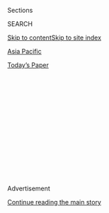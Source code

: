 <div id="app">

<div>

<div>

<div>

<div class="NYTAppHideMasthead css-1q2w90k e1suatyy0">

<div class="section css-ui9rw0 e1suatyy2">

<div class="css-eph4ug er09x8g0">

<div class="css-6n7j50">

</div>

<span class="css-1dv1kvn">Sections</span>

<div class="css-10488qs">

<span class="css-1dv1kvn">SEARCH</span>

</div>

[Skip to content](#site-content)[Skip to site index](#site-index)

</div>

<div id="masthead-section-label" class="css-1wr3we4 eaxe0e00">

[Asia
Pacific](https://www.nytimes3xbfgragh.onion/section/world/asia)

</div>

<div class="css-10698na e1huz5gh0">

</div>

</div>

<div id="masthead-bar-one" class="section hasLinks css-15hmgas e1csuq9d3">

<div class="css-uqyvli e1csuq9d0">

</div>

<div class="css-1uqjmks e1csuq9d1">

</div>

<div class="css-9e9ivx">

[](https://myaccount.nytimes3xbfgragh.onion/auth/login?response_type=cookie&client_id=vi)

</div>

<div class="css-1bvtpon e1csuq9d2">

[Today’s
Paper](https://www.nytimes3xbfgragh.onion/section/todayspaper)

</div>

</div>

</div>

</div>

<div data-aria-hidden="false">

<div id="site-content" data-role="main">

<div>

<div class="css-1aor85t" style="opacity:0.000000001;z-index:-1;visibility:hidden">

<div class="css-1hqnpie">

<div class="css-epjblv">

<span class="css-17xtcya">[Asia
Pacific](/section/world/asia)</span><span class="css-x15j1o">|</span><span class="css-fwqvlz">South
Korea’s Top Spies Give New Evidence in Plot to Kill Kim
Jong-nam</span>

</div>

<div class="css-k008qs">

<div class="css-1iwv8en">

<span class="css-18z7m18"></span>

<div>

</div>

</div>

<span class="css-1n6z4y">https://nyti.ms/2lM4UTB</span>

<div class="css-1705lsu">

<div class="css-4xjgmj">

<div class="css-4skfbu" data-role="toolbar" data-aria-label="Social Media Share buttons, Save button, and Comments Panel with current comment count" data-testid="share-tools">

  - 
  - 
  - 
  - 
    
    <div class="css-6n7j50">
    
    </div>

  - 

</div>

</div>

</div>

</div>

</div>

</div>

<div class="css-13pd83m">

</div>

<div id="top-wrapper" class="css-1sy8kpn">

<div id="top-slug" class="css-l9onyx">

Advertisement

</div>

[Continue reading the main
story](#after-top)

<div class="ad top-wrapper" style="text-align:center;height:100%;display:block;min-height:250px">

<div id="top" class="place-ad" data-position="top" data-size-key="top">

</div>

</div>

<div id="after-top">

</div>

</div>

<div id="sponsor-wrapper" class="css-1hyfx7x">

<div id="sponsor-slug" class="css-19vbshk">

Supported by

</div>

[Continue reading the main
story](#after-sponsor)

<div id="sponsor" class="ad sponsor-wrapper" style="text-align:center;height:100%;display:block">

</div>

<div id="after-sponsor">

</div>

</div>

<div class="css-1vkm6nb ehdk2mb0">

# South Korea’s Top Spies Give New Evidence in Plot to Kill Kim Jong-nam

</div>

<div class="css-79elbk" data-testid="photoviewer-wrapper">

<div class="css-z3e15g" data-testid="photoviewer-wrapper-hidden">

</div>

<div class="css-1a48zt4 ehw59r15" data-testid="photoviewer-children">

![<span class="css-16f3y1r e13ogyst0" data-aria-hidden="true">A
hazardous materials team conducting checks on Sunday inside Kuala Lumpur
International Airport, where Kim Jong-nam was killed on Feb. 13 with a
toxic nerve
agent.</span><span class="css-cnj6d5 e1z0qqy90" itemprop="copyrightHolder"><span class="css-1ly73wi e1tej78p0">Credit...</span><span><span>Fazry
Ismail/European Pressphoto
Agency</span></span></span>](https://static01.graylady3jvrrxbe.onion/images/2017/02/28/world/28Kim/29Kim-articleLarge.jpg?quality=75&auto=webp&disable=upscale)

</div>

</div>

<div class="css-xt80pu e12qa4dv0">

<div class="css-18e8msd">

<div class="css-vp77d3 epjyd6m0">

<div class="css-1baulvz">

By [<span class="css-1baulvz last-byline" itemprop="name">Choe
Sang-Hun</span>](http://www.nytimes3xbfgragh.onion/by/choe-sang-hun)

</div>

</div>

  - Feb. 27,
    2017

  - 
    
    <div class="css-4xjgmj">
    
    <div class="css-d8bdto" data-role="toolbar" data-aria-label="Social Media Share buttons, Save button, and Comments Panel with current comment count" data-testid="share-tools">
    
      - 
      - 
      - 
      - 
        
        <div class="css-6n7j50">
        
        </div>
    
      - 
    
    </div>
    
    </div>

</div>

<div class="css-tk9fsr">

[阅读简体中文版](http://cn.nytimes3xbfgragh.onion/asia-pacific/20170228/north-korea-kim-jong-nam-state-security/ "Read in Simplified Chinese")

</div>

</div>

<div class="section meteredContent css-1r7ky0e" name="articleBody" itemprop="articleBody">

<div class="css-1fanzo5 StoryBodyCompanionColumn">

<div class="css-53u6y8">

SEOUL, South Korea — Officials from North Korea’s secret police and
Foreign Ministry were involved in the killing of the estranged half
brother of the country’s leader, South Korean intelligence officials
told lawmakers on Monday.

Ever since [Kim
Jong-nam](https://www.nytimes3xbfgragh.onion/2017/02/14/world/asia/kim-jong-un-brother-killed-malaysia.html?action=click&contentCollection=Asia%20Pacific&module=RelatedCoverage&region=Marginalia&pgtype=article),
the eldest brother of the North Korean leader, Kim Jong-un, was first
reported assassinated, the South Korean government has held the North
responsible. On Monday, the National Intelligence Service in Seoul
provided more details of what it described as state-sponsored terrorism,
saying that four of the eight North Koreans identified as suspects by
the Malaysian authorities were agents from North Korea’s Ministry of
State Security, the country’s secret police.

Speaking on Monday in a closed-door parliamentary hearing, Lee Byung-ho,
the director of the National Intelligence Service, said that two other
suspects worked for the North Korean Ministry of Foreign Affairs. The
remaining two were affiliated with [Air
Koryo](http://www.airkoryo.com.kp/), the North’s state-run airline
company, and Singwang Economics and Trading General Corporation, Mr. Lee
said, according to two lawmakers who attended the briefing. Singwang is
among North Korean companies facing United Nations sanctions.

The Malaysian authorities have said that Mr. Kim was [killed by an
extremely toxic nerve agent known as
VX](https://www.nytimes3xbfgragh.onion/2017/02/23/world/asia/kim-jong-nam-vx-nerve-agent-.html?action=click&contentCollection=Asia%20Pacific&module=RelatedCoverage&region=Marginalia&pgtype=article).
They said that the North Koreans had hired and trained two women, one
from Indonesia, the other from Vietnam, to attack Mr. Kim at Kuala
Lumpur International Airport. The women smeared his face with the
chemical while he was waiting to check in for a flight to Macau, where
he and his family had a home, they said.

</div>

</div>

<div class="css-1fanzo5 StoryBodyCompanionColumn">

<div class="css-53u6y8">

The two women are now in police custody in Kuala Lumpur.

Mr. Lee, the South Korean intelligence chief, was quoted by the
lawmakers as saying that the eight North Koreans, working as two
four-member teams, converged in Kuala Lumpur to carry out the Feb. 13
assassination.

He said that Ri Jae-nam, a state security agent, and Ri Ji-hyon, a
Foreign Ministry official, had brought [Doan Thi
Huong](https://www.nytimes3xbfgragh.onion/2017/02/24/world/asia/kim-jong-nam-suspect-doan-thi-huong.html),
a 28-year-old Vietnamese woman, into the assassination plot, while [Siti
Aisyah](https://www.nytimes3xbfgragh.onion/2017/02/25/world/asia/north-korea-kim-jong-nam-vx-nerve-agent-siti-aisyah.html),
a 25-year-old Indonesian woman, was hired by O Jong-gil, a state
security agent, and by Hong Song-hac, a Foreign Ministry official.

The four North Koreans who made up the assassination team left Malaysia
the same day Mr. Kim was killed and are believed to be back in their
country, Mr. Lee was quoted as saying. The Malaysian police have
confirmed their departure.

[Hyon
Kwang-song](https://www.nytimes3xbfgragh.onion/2017/02/21/world/asia/kim-jong-nam-killing-malaysia-north-korea.html?rref=collection%2Ftimestopic%2FKim%20Jong-un&action=click&contentCollection=timestopics&region=stream&module=stream_unit&version=latest&contentPlacement=9&pgtype=collection),
a senior diplomat at the North Korean Embassy in Kuala Lumpur, and three
other North Koreans worked as a support team, Mr. Lee told the
lawmakers, keeping track of Kim Jong-nam’s whereabouts and providing
logistical assistance. Mr. Hyon worked for the Ministry of State
Security, he said.

Mr. Hyon and the Air Koryo employee, Kim Uk-il, remain at the embassy in
Malaysia.

A third member of the support team, identified as Ri Jong-chol, has been
arrested in Kuala Lumpur. The fourth, identified as Ri Ji-u, is believed
to be at large in Malaysia.

</div>

</div>

<div class="css-1fanzo5 StoryBodyCompanionColumn">

<div class="css-53u6y8">

North Korea’s Ministry of State Security specializes in ferreting out
people whose loyalty to Kim Jong-un’s totalitarian regime is in doubt.
Mr. Kim is believed to have used the ministry in the arrests and
executions of senior officials, including an uncle, [Jang
Song-thaek](http://www.nytimes3xbfgragh.onion/2013/12/13/world/asia/north-korea-says-uncle-of-executed.html),
who was executed on charges of corruption and sedition in 2013. The
ministry also runs a network of prison camps.

During the intelligence briefing on Monday, Mr. Lee told the lawmakers
that five senior officials affiliated with the State Security Ministry
had been executed with antiaircraft guns. He also said that [Gen. Kim
Won-hong](https://www.nytimes3xbfgragh.onion/2017/02/03/world/asia/north-korea-purge-kim-jong-un-kim-won-hong.html?_r=0),
who was removed as chief of the secret police in January, was in
detention as part of a purge.

Mr. Lee said that General Kim and his five deputies had angered Kim
Jong-un by filing false reports, but he did not elaborate. The South’s
intelligence agency had said earlier that General Kim was dismissed on
charges of corruption and abuse of power.

He was the latest in a series of high-ranking party and military
officials that Kim Jong-un has fired, demoted or executed in efforts to
consolidate his power through what South Korean officials have called a
“reign of terror.”

</div>

</div>

</div>

<div>

</div>

<div>

</div>

<div>

</div>

<div>

<div id="bottom-wrapper" class="css-1ede5it">

<div id="bottom-slug" class="css-l9onyx">

Advertisement

</div>

[Continue reading the main
story](#after-bottom)

<div id="bottom" class="ad bottom-wrapper" style="text-align:center;height:100%;display:block;min-height:90px">

</div>

<div id="after-bottom">

</div>

</div>

</div>

</div>

</div>

## Site Index

<div>

</div>

## Site Information Navigation

  - [© <span>2020</span> <span>The New York Times
    Company</span>](https://help.nytimes3xbfgragh.onion/hc/en-us/articles/115014792127-Copyright-notice)

<!-- end list -->

  - [NYTCo](https://www.nytco.com/)
  - [Contact
    Us](https://help.nytimes3xbfgragh.onion/hc/en-us/articles/115015385887-Contact-Us)
  - [Work with us](https://www.nytco.com/careers/)
  - [Advertise](https://nytmediakit.com/)
  - [T Brand Studio](http://www.tbrandstudio.com/)
  - [Your Ad
    Choices](https://www.nytimes3xbfgragh.onion/privacy/cookie-policy#how-do-i-manage-trackers)
  - [Privacy](https://www.nytimes3xbfgragh.onion/privacy)
  - [Terms of
    Service](https://help.nytimes3xbfgragh.onion/hc/en-us/articles/115014893428-Terms-of-service)
  - [Terms of
    Sale](https://help.nytimes3xbfgragh.onion/hc/en-us/articles/115014893968-Terms-of-sale)
  - [Site
    Map](https://spiderbites.nytimes3xbfgragh.onion)
  - [Help](https://help.nytimes3xbfgragh.onion/hc/en-us)
  - [Subscriptions](https://www.nytimes3xbfgragh.onion/subscription?campaignId=37WXW)

</div>

</div>

</div>

</div>
